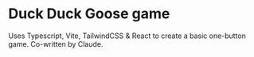 # Duck Duck Goose game

Uses Typescript, Vite, TailwindCSS & React to create a basic one-button game. Co-written by Claude.
